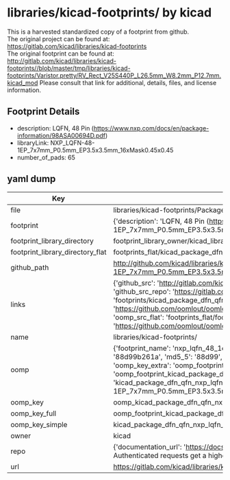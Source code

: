 # libraries/kicad-footprints/ by kicad  
This is a harvested standardized copy of a footprint from github.  
The original project can be found at:  
https://gitlab.com/kicad/libraries/kicad-footprints  
The original footprint can be found at:
http://gitlab.com/kicad/libraries/kicad-footprints//blob/master/tmp/libraries/kicad-footprints/Varistor.pretty/RV_Rect_V25S440P_L26.5mm_W8.2mm_P12.7mm.kicad_mod
Please consult that link for additional, details, files, and license information.  
## Footprint Details
* description: LQFN, 48 Pin (https://www.nxp.com/docs/en/package-information/98ASA00694D.pdf)  
* libraryLink: NXP_LQFN-48-1EP_7x7mm_P0.5mm_EP3.5x3.5mm_16xMask0.45x0.45  
* number_of_pads: 65  
## yaml dump  
| Key | Value |  
| --- | --- |  
| file | libraries/kicad-footprints/Package_DFN_QFN.pretty/NXP_LQFN-48-1EP_7x7mm_P0.5mm_EP3.5x3.5mm_16xMask0.45x0.45.kicad_mod |  
| footprint | {'description': 'LQFN, 48 Pin (https://www.nxp.com/docs/en/package-information/98ASA00694D.pdf)', 'libraryLink': 'NXP_LQFN-48-1EP_7x7mm_P0.5mm_EP3.5x3.5mm_16xMask0.45x0.45', 'number_of_pads': 65} |  
| footprint_library_directory | footprint_library_owner/kicad_libraries/kicad-footprints/ |  
| footprint_library_directory_flat | footprints_flat/kicad_package_dfn_qfn_nxp_lqfn_48_1ep_7x7mm_p0_5mm_ep3_5x3_5mm_16xmask0_45x0_45/working |  
| github_path | http://github.com/kicad/libraries/kicad-footprints//blob/master/tmp/libraries/kicad-footprints/Package_DFN_QFN.pretty/NXP_LQFN-48-1EP_7x7mm_P0.5mm_EP3.5x3.5mm_16xMask0.45x0.45.kicad_mod |  
| links | {'github_src': 'http://gitlab.com/kicad/libraries/kicad-footprints//blob/master/tmp/libraries/kicad-footprints/Varistor.pretty/RV_Rect_V25S440P_L26.5mm_W8.2mm_P12.7mm.kicad_mod', 'github_src_repo': 'https://gitlab.com/kicad/libraries/kicad-footprints', 'oomp_bot': 'footprints/kicad_package_dfn_qfn_nxp_lqfn_48_1ep_7x7mm_p0_5mm_ep3_5x3_5mm_16xmask0_45x0_45/working', 'oomp_bot_github': 'https://github.com/oomlout/oomlout_oomp_footprint_bot/tree/main/footprints/kicad_package_dfn_qfn_nxp_lqfn_48_1ep_7x7mm_p0_5mm_ep3_5x3_5mm_16xmask0_45x0_45/working', 'oomp_src_flat': 'footprints_flat/footprints_flat/kicad_package_dfn_qfn_nxp_lqfn_48_1ep_7x7mm_p0_5mm_ep3_5x3_5mm_16xmask0_45x0_45/working', 'oomp_src_flat_github': 'https://github.com/oomlout/oomlout_oomp_footprint_src/tree/main/footprints_flat/kicad_package_dfn_qfn_nxp_lqfn_48_1ep_7x7mm_p0_5mm_ep3_5x3_5mm_16xmask0_45x0_45/working'} |  
| name | libraries/kicad-footprints/ |  
| oomp | {'footprint_name': 'nxp_lqfn_48_1ep_7x7mm_p0_5mm_ep3_5x3_5mm_16xmask0_45x0_45', 'library_name': 'package_dfn_qfn', 'md5': '88d99b261a2ca51f4de98aa9c41aa58e', 'md5_10': '88d99b261a', 'md5_5': '88d99', 'md5_6': '88d99b', 'oomp_key': 'oomp_kicad_package_dfn_qfn_nxp_lqfn_48_1ep_7x7mm_p0_5mm_ep3_5x3_5mm_16xmask0_45x0_45', 'oomp_key_extra': 'oomp_footprint_kicad_package_dfn_qfn_nxp_lqfn_48_1ep_7x7mm_p0_5mm_ep3_5x3_5mm_16xmask0_45x0_45', 'oomp_key_full': 'oomp_footprint_kicad_package_dfn_qfn_nxp_lqfn_48_1ep_7x7mm_p0_5mm_ep3_5x3_5mm_16xmask0_45x0_45_88d99b', 'oomp_key_simple': 'kicad_package_dfn_qfn_nxp_lqfn_48_1ep_7x7mm_p0_5mm_ep3_5x3_5mm_16xmask0_45x0_45', 'original_filename': 'libraries/kicad-footprints/Package_DFN_QFN.pretty/NXP_LQFN-48-1EP_7x7mm_P0.5mm_EP3.5x3.5mm_16xMask0.45x0.45.kicad_mod', 'owner_name': 'kicad'} |  
| oomp_key | oomp_kicad_package_dfn_qfn_nxp_lqfn_48_1ep_7x7mm_p0_5mm_ep3_5x3_5mm_16xmask0_45x0_45 |  
| oomp_key_full | oomp_footprint_kicad_package_dfn_qfn_nxp_lqfn_48_1ep_7x7mm_p0_5mm_ep3_5x3_5mm_16xmask0_45x0_45 |  
| oomp_key_simple | kicad_package_dfn_qfn_nxp_lqfn_48_1ep_7x7mm_p0_5mm_ep3_5x3_5mm_16xmask0_45x0_45 |  
| owner | kicad |  
| repo | {'documentation_url': 'https://docs.github.com/rest/overview/resources-in-the-rest-api#rate-limiting', 'message': "API rate limit exceeded for 84.66.173.59. (But here's the good news: Authenticated requests get a higher rate limit. Check out the documentation for more details.)"} |  
| url | https://gitlab.com/kicad/libraries/kicad-footprints |  

